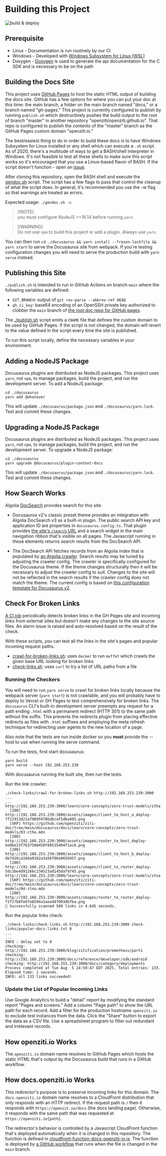 # Building this Project

![build & deploy](https://github.com/openziti/ziti-doc/actions/workflows/main.workflow.yml/badge.svg)

## Prerequisite

* Linux - Documentation is run routinely by our CI
* Windows - Developed with [Windows Subsystem for Linux (WSL)](https://docs.microsoft.com/en-us/windows/wsl/install-win10)
* Doxygen - [Doxygen](http://www.doxygen.nl/) is used to generate the api documentation for the C SDK and is
  necessary to be on the path

## Building the Docs Site

This project uses [GitHub Pages](https://pages.github.com/) to host the static HTML output of building the
docs site. GitHub has a few options for where you can put your doc at this time: the main branch, a folder on the
main branch named "docs," or a branch named "gh-pages." This project is currently configured
to publish by running `publish.sh` which destructively pushes the build output to the root of branch "master" in another repository "openziti/openziti.github.io". That repo is configured to publish the contents of the "master" branch as the GitHub Pages custom domain "openziti.io."

The best/easiest thing to do in order to build these docs is to have Windows Subsystem for Linux installed or any shell
which can execute a `.sh` script. As of 2020, there's a multitude of ways to get a BASH/shell interpreter in Windows.
It's not feasible to test all these shells to make sure this script works so it's encouraged that you use a Linux-based
flavor of BASH. If the script doesn't function - open an [issue](./issues).

After cloning this repository, open the BASH shell and execute the [gendoc.sh](./gendoc.sh) script. The script has a few
flags to pass that control the cleanup of what the script does. In general, it's recommended you use the -w flag
so that warnings are treated as errors. 

Expected usage: `./gendoc.sh -c`

> [!NOTE]\
> you must configure NodeJS >=16.14 before running `yarn`

> [!WARNING]\
> Do not use `npm` to build this project or add a plugin. Always use `yarn`.

You can then run `cd ./docusaurus && yarn install --frozen-lockfile && yarn start` to serve the Docusaurus site from webpack. If you're testing configuration changes you will need to serve the production build with `yarn serve` instead.

## Publishing this Site

`./publish.sh` is intended to run in GitHub Actions on branch `main` where the following variables are defined:

* `GIT_BRANCH`: output of `git rev-parse --abbrev-ref HEAD`
* `gh_ci_key`: base64 encoding of an OpenSSH private key authorized to clobber the `main` branch of [the root doc repo for GitHub pages](https://github.com/openziti/openziti.github.io/tree/main).

The [./publish.sh](./publish.sh) script emits a `CNAME` file that defines the custom domain to be used by GitHub Pages. If the script is not changed, the domain will revert to the value defined in the script every time the site is published.

To run this script locally, define the necessary variables in your environment.

## Adding a NodeJS Package

Docusaurus plugins are distributed as NodeJS packages. This project uses `yarn`, not `npm`, to manage packages, build the project, and run the development server. To add a NodeJS package:

```text
cd ./docusaurus
yarn add @whatever
```

This will update `./docusaurus/package.json` and `./docusaurus/yarn.lock`. Test and commit these changes.

## Upgrading a NodeJS Package

Docusaurus plugins are distributed as NodeJS packages. This project uses `yarn`, not `npm`, to manage packages, build the project, and run the development server. To upgrade a NodeJS package:

```text
cd ./docusaurus
yarn upgrade @docusaurus/plugin-content-docs
```

This will update `./docusaurus/package.json` and `./docusaurus/yarn.lock`. Test and commit these changes.

## How Search Works

Algolia [DocSearch](https://docsearch.algolia.com/) provides search for this site.

* Docusaurus v2's classic preset theme provides an integration with Algolia DocSearch v3 as a built-in plugin. The public search API key and application ID are properties in `docusaurus.config.ts`. That plugin provides [the site's `/search` URL](/search) and a search widget in the main navigation ribbon that's visible on all pages. The Javascript running in these elements returns search results from the DocSearch API.

* The DocSearch API fetches records from an Algolia index that is populated by [an Algolia crawler](https://crawler.algolia.com/). Search results may be tuned by adjusting the crawler config. The crawler is specifically configured for the Docusaurus theme. If the theme changes structurally then it will be necessary to adjust the crawler config to suit. Changes to the site will not be reflected in the search results if the crawler config does not match the theme. The current config is based on [this configuration template for Docusaurus v2](https://docsearch.algolia.com/docs/templates/#docusaurus-v2-template).

## Check For Broken Links

[A CI job](https://github.com/openziti/ziti-doc/actions/workflows/check-links.yml) periodically detects broken links in the GH Pages site and incoming links from external sites but doesn't make any changes to the site source files. An alarm issue is raised and auto-resolved based on the result of the check.

With these scripts, you can test all the links in the site's pages and popular incoming request paths.

* [crawl-for-broken-links.sh](./check-links/crawl-for-broken-links.sh): uses `docker` to run `muffet` which crawls the given base URL looking for broken links
* [check-links.sh](./check-links/check-links.sh): uses `curl` to try a list of URL paths from a file
  
### Running the Checkers

You will need to run `yarn serve` to crawl for broken links locally because the webpack server (`yarn start`) is not 
crawlable, and you will probably have to deploy to Vercel or GH Pages to test comprehensively for broken links. The 
`docusaurus` CLI's built-in development server preempts any request for a path ending `.html` with a permanent redirect
(HTTP 301) to the same path without the suffix. This prevents the redirects plugin from placing effective redirects as
files with `.html` suffixes and employing the meta refresh technique for redirecting user agents to the new location of
a page.

Also note that the tests are run inside docker so you **must** provide the --host to use when running the serve command.

To run the tests, first start docusaurus:
```text
yarn build
yarn serve --host 192.168.253.239
```

With docusaurus running the built site, then run the tests. 

Run the link crawler:
```text
./check-links/crawl-for-broken-links.sh http://192.168.253.239:3000
...
...
http://192.168.253.239:3000/learn/core-concepts/zero-trust-models/ztha
  [200] http://192.168.253.239:3000/assets/images/client_to_host_a_deploy-7f12913d21af9895978bdbcaf5d6a485.png
  [SKP] https://github.com/openziti/ziti-doc/tree/main/docusaurus/docs/learn/core-concepts/zero-trust-models/03-ztha.mdx
  [200] http://192.168.253.239:3000/assets/images/router_to_host_deploy-be9be23f7637508450f80535494f1ac6.png
  [200] http://192.168.253.239:3000/assets/images/client_to_host_b_deploy-de7416ca10da9162a3a56f86a065b957.png
  [200] http://192.168.253.239:3000/assets/images/client_to_router_deploy-5dc3be4d91266c234523ad145daf9745.png
http://192.168.253.239:3000/learn/core-concepts/zero-trust-models/ztna
  [SKP] https://github.com/openziti/ziti-doc/tree/main/docusaurus/docs/learn/core-concepts/zero-trust-models/04-ztna.mdx
  [200] http://192.168.253.239:3000/assets/images/router_to_router_deploy-f2f27b8febfe6594a1aea487003db7ba.png
🤖 Successfully scanned 589 links in 4.645 seconds.
```

Run the popular links check:
```text
./check-links/check-links.sh http://192.168.253.239:3000 check-links/popular-docs-links.txt 0
...
...
INFO : delay set to 0
checking: http://192.168.253.239:3000/blog/zitification/prometheus/part1
checking: http://192.168.253.239:3000/docs/reference/developer/sdk/android
checking: http://192.168.253.239:3000/docs/category/deployments
Process completed at Tue Aug  5 14:59:47 EDT 2025. Total entries: 133. Elapsed time: 1 seconds.
INFO: all 133 links succeeded!
```


### Update the List of Popular Incoming Links

Use Google Analytics to build a "detail" report by modifying the standard report "Pages and screens." Add a column "Page path" to show the URL path for each record. Add a filter for the production hostname `openziti.io` to exclude test instances from the data. Click the "Share" button to export the data as a CSV file. Use a spreadsheet program to filter out redundant and irrelevant records.

## How openziti.io Works

The `openziti.io` domain name resolves to GitHub Pages which hosts the static HTML that's output by the Docusaurus build that runs in a GitHub workflow. 

## How docs.openziti.io Works

This redirector's purpose is to preserve incoming links for this domain. The `docs.openziti.io` domain name resolves to a CloudFront distribution that only responds with an HTTP redirect. If the request path is `/` then it responds with `https://openzit.io/docs` (the docs landing page). Otherwise, it responds with the same path that was requested at `https://openziti.io{path}`.

The redirector's behavior is controlled by a Javascript CloudFront function that's deployed automatically when it is changed in this repository. The function is defined in [cloudfront-function-docs-openziti-io.js](./cloudfront/cloudfront-function-docs-openziti-io.js). The function is deployed by [a GitHub workflow](./.github/workflows/deploy-cloudfront.yml) that runs when the file is changed in the `main` branch.
